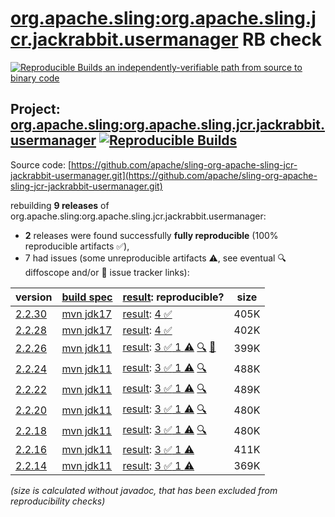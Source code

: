 [org.apache.sling:org.apache.sling.jcr.jackrabbit.usermanager](https://central.sonatype.com/artifact/org.apache.sling/org.apache.sling.jcr.jackrabbit.usermanager/versions) RB check
=======

[![Reproducible Builds](https://reproducible-builds.org/images/logos/rb.svg) an independently-verifiable path from source to binary code](https://reproducible-builds.org/)

## Project: [org.apache.sling:org.apache.sling.jcr.jackrabbit.usermanager](https://central.sonatype.com/artifact/org.apache.sling/org.apache.sling.jcr.jackrabbit.usermanager/versions) [![Reproducible Builds](https://img.shields.io/endpoint?url=https://raw.githubusercontent.com/jvm-repo-rebuild/reproducible-central/master/content/org/apache/sling/org.apache.sling.jcr.jackrabbit.usermanager/badge.json)](https://github.com/jvm-repo-rebuild/reproducible-central/blob/master/content/org/apache/sling/org.apache.sling.jcr.jackrabbit.usermanager/README.md)

Source code: [https://github.com/apache/sling-org-apache-sling-jcr-jackrabbit-usermanager.git](https://github.com/apache/sling-org-apache-sling-jcr-jackrabbit-usermanager.git)

rebuilding **9 releases** of org.apache.sling:org.apache.sling.jcr.jackrabbit.usermanager:
- **2** releases were found successfully **fully reproducible** (100% reproducible artifacts :white_check_mark:),
- 7 had issues (some unreproducible artifacts :warning:, see eventual :mag: diffoscope and/or :memo: issue tracker links):

| version | [build spec](/BUILDSPEC.md) | [result](https://reproducible-builds.org/docs/jvm/): reproducible? | size |
| -- | --------- | ------ | -- |
| [2.2.30](https://central.sonatype.com/artifact/org.apache.sling/org.apache.sling.jcr.jackrabbit.usermanager/2.2.30/pom) | [mvn jdk17](org.apache.sling.jcr.jackrabbit.usermanager-2.2.30.buildspec) | [result](org.apache.sling.jcr.jackrabbit.usermanager-2.2.30.buildinfo): [4 :white_check_mark: ](org.apache.sling.jcr.jackrabbit.usermanager-2.2.30.buildcompare) | 405K |
| [2.2.28](https://central.sonatype.com/artifact/org.apache.sling/org.apache.sling.jcr.jackrabbit.usermanager/2.2.28/pom) | [mvn jdk17](org.apache.sling.jcr.jackrabbit.usermanager-2.2.28.buildspec) | [result](org.apache.sling.jcr.jackrabbit.usermanager-2.2.28.buildinfo): [4 :white_check_mark: ](org.apache.sling.jcr.jackrabbit.usermanager-2.2.28.buildcompare) | 402K |
| [2.2.26](https://central.sonatype.com/artifact/org.apache.sling/org.apache.sling.jcr.jackrabbit.usermanager/2.2.26/pom) | [mvn jdk11](org.apache.sling.jcr.jackrabbit.usermanager-2.2.26.buildspec) | [result](org.apache.sling.jcr.jackrabbit.usermanager-2.2.26.buildinfo): [3 :white_check_mark:  1 :warning:](org.apache.sling.jcr.jackrabbit.usermanager-2.2.26.buildcompare) [:mag:](org.apache.sling.jcr.jackrabbit.usermanager-2.2.26.diffoscope) [:memo:](https://github.com/apache/sling-org-apache-sling-jcr-jackrabbit-usermanager/pull/18) | 399K |
| [2.2.24](https://central.sonatype.com/artifact/org.apache.sling/org.apache.sling.jcr.jackrabbit.usermanager/2.2.24/pom) | [mvn jdk11](org.apache.sling.jcr.jackrabbit.usermanager-2.2.24.buildspec) | [result](org.apache.sling.jcr.jackrabbit.usermanager-2.2.24.buildinfo): [3 :white_check_mark:  1 :warning:](org.apache.sling.jcr.jackrabbit.usermanager-2.2.24.buildcompare) [:mag:](org.apache.sling.jcr.jackrabbit.usermanager-2.2.24.diffoscope) | 488K |
| [2.2.22](https://central.sonatype.com/artifact/org.apache.sling/org.apache.sling.jcr.jackrabbit.usermanager/2.2.22/pom) | [mvn jdk11](org.apache.sling.jcr.jackrabbit.usermanager-2.2.22.buildspec) | [result](org.apache.sling.jcr.jackrabbit.usermanager-2.2.22.buildinfo): [3 :white_check_mark:  1 :warning:](org.apache.sling.jcr.jackrabbit.usermanager-2.2.22.buildcompare) [:mag:](org.apache.sling.jcr.jackrabbit.usermanager-2.2.22.diffoscope) | 489K |
| [2.2.20](https://central.sonatype.com/artifact/org.apache.sling/org.apache.sling.jcr.jackrabbit.usermanager/2.2.20/pom) | [mvn jdk11](org.apache.sling.jcr.jackrabbit.usermanager-2.2.20.buildspec) | [result](org.apache.sling.jcr.jackrabbit.usermanager-2.2.20.buildinfo): [3 :white_check_mark:  1 :warning:](org.apache.sling.jcr.jackrabbit.usermanager-2.2.20.buildcompare) [:mag:](org.apache.sling.jcr.jackrabbit.usermanager-2.2.20.diffoscope) | 480K |
| [2.2.18](https://central.sonatype.com/artifact/org.apache.sling/org.apache.sling.jcr.jackrabbit.usermanager/2.2.18/pom) | [mvn jdk11](org.apache.sling.jcr.jackrabbit.usermanager-2.2.18.buildspec) | [result](org.apache.sling.jcr.jackrabbit.usermanager-2.2.18.buildinfo): [3 :white_check_mark:  1 :warning:](org.apache.sling.jcr.jackrabbit.usermanager-2.2.18.buildcompare) [:mag:](org.apache.sling.jcr.jackrabbit.usermanager-2.2.18.diffoscope) | 480K |
| [2.2.16](https://central.sonatype.com/artifact/org.apache.sling/org.apache.sling.jcr.jackrabbit.usermanager/2.2.16/pom) | [mvn jdk11](org.apache.sling.jcr.jackrabbit.usermanager-2.2.16.buildspec) | [result](org.apache.sling.jcr.jackrabbit.usermanager-2.2.16.buildinfo): [3 :white_check_mark:  1 :warning:](org.apache.sling.jcr.jackrabbit.usermanager-2.2.16.buildcompare) | 411K |
| [2.2.14](https://central.sonatype.com/artifact/org.apache.sling/org.apache.sling.jcr.jackrabbit.usermanager/2.2.14/pom) | [mvn jdk11](org.apache.sling.jcr.jackrabbit.usermanager-2.2.14.buildspec) | [result](org.apache.sling.jcr.jackrabbit.usermanager-2.2.14.buildinfo): [3 :white_check_mark:  1 :warning:](org.apache.sling.jcr.jackrabbit.usermanager-2.2.14.buildcompare) | 369K |

<i>(size is calculated without javadoc, that has been excluded from reproducibility checks)</i>
